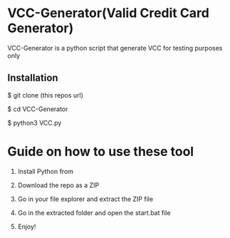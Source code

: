 # VCC-Generator(Valid Credit Card Generator) 
VCC-Generator is a python script that generate VCC for testing purposes only<br>       
   
  
<h2>Installation</h2> 
  
<p>$ git clone (this repos url)</p>  
<p>$ cd VCC-Generator</p>    
<p>$ python3 VCC.py</p>     
    
# Guide on how to use these tool     
  
1. Install Python from 
  
2. Download the repo as a ZIP     
  
3. Go in your file explorer and extract the ZIP file     
      
4. Go in the extracted folder and open the start.bat file   
   
5. Enjoy!